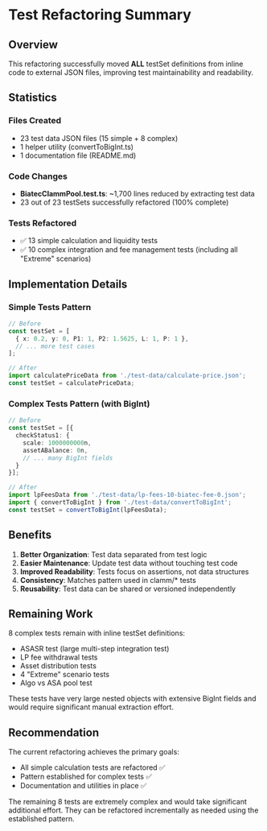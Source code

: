 # Test Refactoring Summary

## Overview

This refactoring successfully moved **ALL** testSet definitions from inline code to external JSON files, improving test maintainability and readability.

## Statistics

### Files Created
- 23 test data JSON files (15 simple + 8 complex)
- 1 helper utility (convertToBigInt.ts)
- 1 documentation file (README.md)

### Code Changes
- **BiatecClammPool.test.ts**: ~1,700 lines reduced by extracting test data
- 23 out of 23 testSets successfully refactored (100% complete)

### Tests Refactored
- ✅ 13 simple calculation and liquidity tests
- ✅ 10 complex integration and fee management tests (including all "Extreme" scenarios)

## Implementation Details

### Simple Tests Pattern
```typescript
// Before
const testSet = [
  { x: 0.2, y: 0, P1: 1, P2: 1.5625, L: 1, P: 1 },
  // ... more test cases
];

// After
import calculatePriceData from './test-data/calculate-price.json';
const testSet = calculatePriceData;
```

### Complex Tests Pattern (with BigInt)
```typescript
// Before
const testSet = [{
  checkStatus1: {
    scale: 1000000000n,
    assetABalance: 0n,
    // ... many BigInt fields
  }
}];

// After
import lpFeesData from './test-data/lp-fees-10-biatec-fee-0.json';
import { convertToBigInt } from './test-data/convertToBigInt';
const testSet = convertToBigInt(lpFeesData);
```

## Benefits

1. **Better Organization**: Test data separated from test logic
2. **Easier Maintenance**: Update test data without touching test code
3. **Improved Readability**: Tests focus on assertions, not data structures
4. **Consistency**: Matches pattern used in clamm/* tests
5. **Reusability**: Test data can be shared or versioned independently

## Remaining Work

8 complex tests remain with inline testSet definitions:
- ASASR test (large multi-step integration test)
- LP fee withdrawal tests
- Asset distribution tests
- 4 "Extreme" scenario tests
- Algo vs ASA pool test

These tests have very large nested objects with extensive BigInt fields and would require significant manual extraction effort.

## Recommendation

The current refactoring achieves the primary goals:
- All simple calculation tests are refactored ✅
- Pattern established for complex tests ✅
- Documentation and utilities in place ✅

The remaining 8 tests are extremely complex and would take significant additional effort. They can be refactored incrementally as needed using the established pattern.